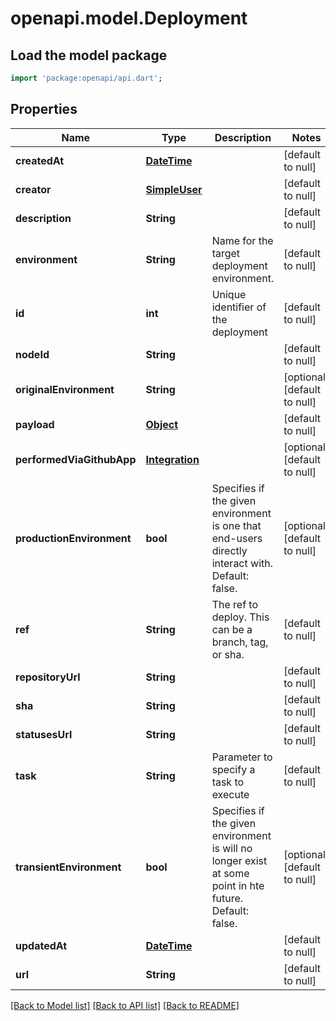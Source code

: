 # openapi.model.Deployment

## Load the model package
```dart
import 'package:openapi/api.dart';
```

## Properties
Name | Type | Description | Notes
------------ | ------------- | ------------- | -------------
**createdAt** | [**DateTime**](DateTime.md) |  | [default to null]
**creator** | [**SimpleUser**](SimpleUser.md) |  | [default to null]
**description** | **String** |  | [default to null]
**environment** | **String** | Name for the target deployment environment. | [default to null]
**id** | **int** | Unique identifier of the deployment | [default to null]
**nodeId** | **String** |  | [default to null]
**originalEnvironment** | **String** |  | [optional] [default to null]
**payload** | [**Object**](.md) |  | [default to null]
**performedViaGithubApp** | [**Integration**](Integration.md) |  | [optional] [default to null]
**productionEnvironment** | **bool** | Specifies if the given environment is one that end-users directly interact with. Default: false. | [optional] [default to null]
**ref** | **String** | The ref to deploy. This can be a branch, tag, or sha. | [default to null]
**repositoryUrl** | **String** |  | [default to null]
**sha** | **String** |  | [default to null]
**statusesUrl** | **String** |  | [default to null]
**task** | **String** | Parameter to specify a task to execute | [default to null]
**transientEnvironment** | **bool** | Specifies if the given environment is will no longer exist at some point in hte future. Default: false. | [optional] [default to null]
**updatedAt** | [**DateTime**](DateTime.md) |  | [default to null]
**url** | **String** |  | [default to null]

[[Back to Model list]](../README.md#documentation-for-models) [[Back to API list]](../README.md#documentation-for-api-endpoints) [[Back to README]](../README.md)



